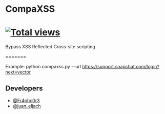 # CompaXSS

[![Total views](https://sourcegraph.com/api/repos/github.com/Fraph/compaXSS/counters/views.png)](https://sourcegraph.com/github.com/Fraph/compaXSS)
=======
Bypass XSS Reflected Cross-site scripting



=======

Example: python compaxss.py --url https://support.snapchat.com/login?next=vector

## Developers

* [@Fr4phc0r3](https://twitter.com/Fr4phc0r3)
* [@juan_eljach](https://twitter.com/juan_eljach)

